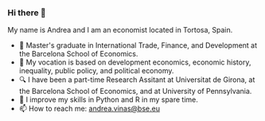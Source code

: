 ### Hi there 👋

My name is Andrea and I am an economist located in Tortosa, Spain.

- 🏫 Master's graduate in International Trade, Finance, and Development at the Barcelona School of Economics.
- 🔭 My vocation is based on development economics, economic history, inequality, public policy, and political economy.
- 🔍 I have been a part-time Research Assitant at Universitat de Girona, at the Barcelona School of Economics, and at University of Pennsylvania. 
- 🌱 I improve my skills in Python and R in my spare time.
- 📫 How to reach me: andrea.vinas@bse.eu
